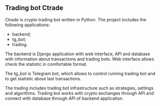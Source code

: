 ## Trading bot Ctrade
Ctrade is crypto trading bot written in Python. The project includes the following applications:
* backend;
* tg_bot;
* trading.

The backend is Django application with web interface, API and database with information about transactions and trading bots.
Web interface allows check the statistic in comfortable format.
 
The tg_bot is Telegram bot, which allows to control running trading bot and to get statistic about last transactions.

The trading includes trading bot infrastructure such as strategies, settings and algorithms.
Trading bot works with crypto exchanges through API and connect with database through API of backend application.
